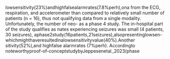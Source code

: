 lowsensitivity(23%)andhighfalsealarmrates(7.8%perh),ona from the ECG, respiration, and accelerometer than compared to
relatively small number of patients (n = 16), thus not qualifying data from a single modality. Unfortunately, the number of neo-
as a phase 4 study. The in-hospital part of the study qualifies as nates experiencing seizures was small (4 patients, 30 seizures),
aphase2study(16patients,21seizures),alsopresentinglowsen- whichmighthaveresultedinalowsensitivityvalue(40%).Another
sitivity(52%),and highfalse alarmrates (7%perh). Accordingto noteworthyproof-of-conceptstudybyJeppesenetal.,2023(phase